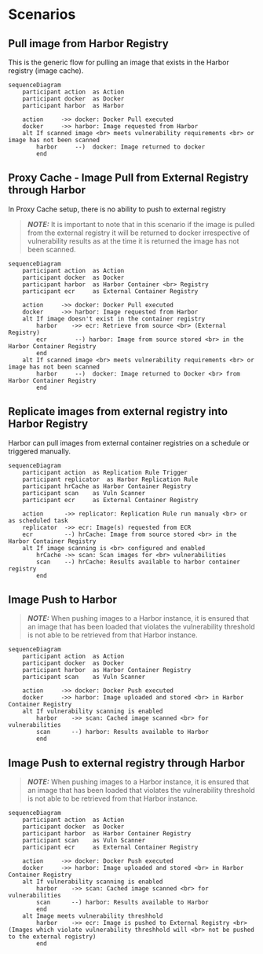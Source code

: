 # Scenarios

## Pull image from Harbor Registry

This is the generic flow for pulling an image that exists in the Harbor registry (image cache).

```mermaid
sequenceDiagram
    participant action  as Action 
    participant docker  as Docker
    participant harbor  as Harbor
    
    action     ->> docker: Docker Pull executed
    docker     ->> harbor: Image requested from Harbor
    alt If scanned image <br> meets vulnerability requirements <br> or image has not been scanned
        harbor     --)  docker: Image returned to docker
        end
```

## Proxy Cache - Image Pull from External Registry through Harbor

In Proxy Cache setup, there is no ability to push to external registry
> **_NOTE:_**  It is important to note that in this scenario if the image is pulled from the external registry it will be returned to docker irrespective of vulnerability results as at the time it is returned the image has not been scanned.

```mermaid
sequenceDiagram
    participant action  as Action 
    participant docker  as Docker
    participant harbor  as Harbor Container <br> Registry
    participant ecr     as External Container Registry

    action     ->> docker: Docker Pull executed
    docker     ->> harbor: Image requested from Harbor
    alt If image doesn't exist in the container registry
        harbor    ->> ecr: Retrieve from source <br> (External Registry)
        ecr        --) harbor: Image from source stored <br> in the Harbor Container Registry
        end
    alt If scanned image <br> meets vulnerability requirements <br> or image has not been scanned
        harbor     --)  docker: Image returned to Docker <br> from Harbor Container Registry
        end
```

## Replicate images from external registry into Harbor Registry

Harbor can pull images from external container registries on a schedule or triggered manually.

```mermaid
sequenceDiagram
    participant action  as Replication Rule Trigger
    participant replicator  as Harbor Replication Rule
    participant hrCache as Harbor Container Registry
    participant scan    as Vuln Scanner
    participant ecr     as External Container Registry
    
    action      ->> replicator: Replication Rule run manualy <br> or as scheduled task
    replicator  ->> ecr: Image(s) requested from ECR
    ecr         --) hrCache: Image from source stored <br> in the Harbor Container Registry
    alt If image scanning is <br> configured and enabled
        hrCache ->> scan: Scan images for <br> vulnerabilities
        scan    --) hrCache: Results available to harbor container registry
        end
```

## Image Push to Harbor

> **_NOTE:_** When pushing images to a Harbor instance, it is ensured that an image that has been loaded that violates the vulnerability threshold is not able to be retrieved from that Harbor instance.

```mermaid
sequenceDiagram
    participant action  as Action 
    participant docker  as Docker
    participant harbor  as Harbor Container Registry
    participant scan    as Vuln Scanner

    action     ->> docker: Docker Push executed
    docker     ->> harbor: Image uploaded and stored <br> in Harbor Container Registry
    alt If vulnerability scanning is enabled
        harbor    ->> scan: Cached image scanned <br> for vulnerabilities
        scan      --) harbor: Results available to Harbor
        end
```

## Image Push to external registry through Harbor

> **_NOTE:_** When pushing images to a Harbor instance, it is ensured that an image that has been loaded that violates the vulnerability threshold is not able to be retrieved from that Harbor instance.

```mermaid
sequenceDiagram
    participant action  as Action 
    participant docker  as Docker
    participant harbor  as Harbor Container Registry
    participant scan    as Vuln Scanner
    participant ecr     as External Container Registry

    action     ->> docker: Docker Push executed
    docker     ->> harbor: Image uploaded and stored <br> in Harbor Container Registry
    alt If vulnerability scanning is enabled
        harbor    ->> scan: Cached image scanned <br> for vulnerabilities
        scan      --) harbor: Results available to Harbor
        end
    alt Image meets vulnerability threshhold 
        harbor    ->> ecr: Image is pushed to External Registry <br> (Images which violate vulnerability threshhold will <br> not be pushed to the external registry)
        end
```
